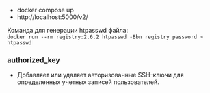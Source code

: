 - docker compose up
- http://localhost:5000/v2/

Команда для генерации htpasswd файла:  
`docker run --rm registry:2.6.2 htpasswd -Bbn registry password > htpasswd` 



### **authorized_key**  
- Добавляет или удаляет авторизованные SSH-ключи для определенных учетных записей пользователей.